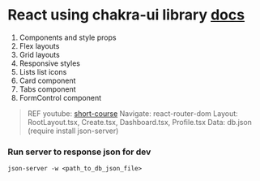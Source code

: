 # React using chakra-ui library [docs](https://chakra-ui.com/getting-started)

1. Components and style props
2. Flex layouts
3. Grid layouts
4. Responsive styles
5. Lists list icons
6. Card component
7. Tabs component
8. FormControl component

> REF youtube: [short-course](https://www.youtube.com/playlist?list=PL4cUxeGkcC9hcnIeryurNMMcGBHp7AYlP)
> Navigate: react-router-dom
> Layout: RootLayout.tsx, Create.tsx, Dashboard.tsx, Profile.tsx
> Data: db.json (require install json-server) 
### Run server to response json for dev 
`json-server -w <path_to_db_json_file>`